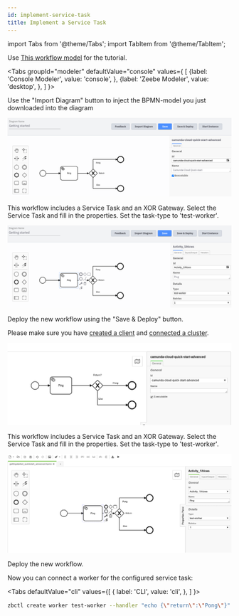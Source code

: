 ```yaml
---
id: implement-service-task
title: Implement a Service Task
---
```


import Tabs from '@theme/Tabs';
import TabItem from '@theme/TabItem';

Use [This workflow model](./bpmn/gettingstarted_quickstart_advanced.bpmn) for the tutorial.

<Tabs groupId="modeler" defaultValue="console" values={
[
{label: 'Console Modeler', value: 'console', },
{label: 'Zeebe Modeler', value: 'desktop', },
]
}>

<TabItem value='console'>

Use the "Import Diagram" button to inject the BPMN-model you just downloaded into the diagram

![processId-cloud](./img/cloud-modeler-advanced-process-id.png)

This workflow includes a Service Task and an XOR Gateway. Select the Service Task and fill in the properties. Set the task-type to 'test-worker'.

![workflow-cloud](./img/cloud-modeler-advanced.png)

Deploy the new workflow using the "Save & Deploy" button.

Please make sure you have [created a client](./setup-client-connection-credentials.md) and [connected a cluster](connect-to-your-cluster.md).

</TabItem>

<TabItem value='desktop'>

![processId](./img/zeebe-modeler-advanced-process-id.png)

This workflow includes a Service Task and an XOR Gateway. Select the Service Task and fill in the properties. Set the task-type to 'test-worker'.

![workflow](./img/zeebe-modeler-advanced.png)

Deploy the new workflow. 

</TabItem>
</Tabs>

Now you can connect a worker for the configured service task:

<Tabs
defaultValue="cli"
values={[
{ label: 'CLI', value: 'cli', },
]
}>

<TabItem value="cli">

```bash
zbctl create worker test-worker --handler "echo {\"return\":\"Pong\"}"
```


</TabItem>
</Tabs>
